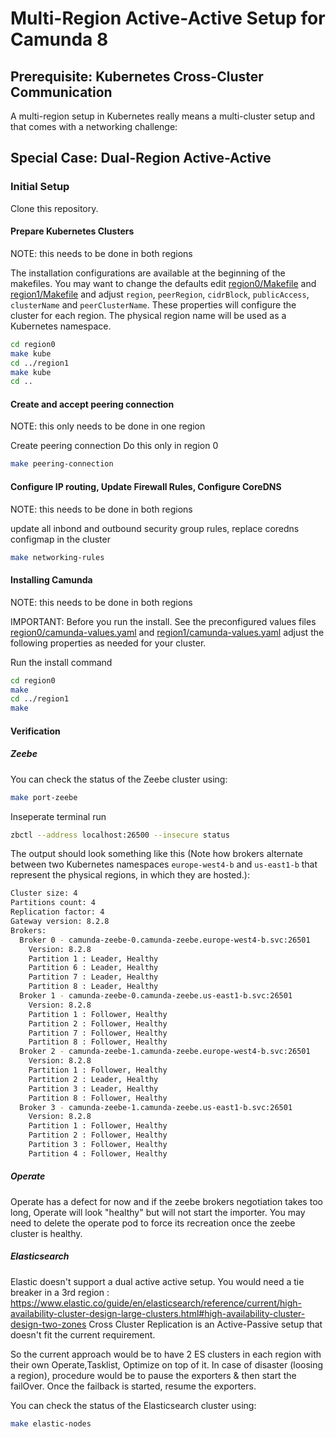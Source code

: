 # Multi-Region Active-Active Setup for Camunda 8

## Prerequisite: Kubernetes Cross-Cluster Communication

A multi-region setup in Kubernetes really means a multi-cluster setup and that comes with a networking challenge:

## Special Case: Dual-Region Active-Active

### Initial Setup

Clone this repository.

#### Prepare Kubernetes Clusters
NOTE: this needs to be done in both regions

The installation configurations are available at the beginning of the makefiles. You may want to change the defaults edit [region0/Makefile](region0/Makefile) and [region1/Makefile](region1/Makefile)
and adjust `region`, `peerRegion`, `cidrBlock`, `publicAccess`, `clusterName` and `peerClusterName`.
These properties will configure the cluster for each region.
The physical region name will be used as a Kubernetes namespace.

```sh
cd region0
make kube
cd ../region1
make kube
cd ..
```

#### Create and accept peering connection
NOTE: this only needs to be done in one region

Create peering connection
Do this only in region 0

```sh
make peering-connection
```

#### Configure IP routing, Update Firewall Rules, Configure CoreDNS
NOTE: this needs to be done in both regions

update all inbond and outbound security group rules, replace coredns configmap in the cluster

```sh
make networking-rules
````

#### Installing Camunda
NOTE: this needs to be done in both regions

IMPORTANT: Before you run the install. See the preconfigured values files [region0/camunda-values.yaml](region0/camunda-values.yaml) and [region1/camunda-values.yaml](region1/camunda-values.yaml) adjust the following properties as needed for your cluster.

Run the install command

```sh
cd region0
make
cd ../region1
make
```

#### Verification

##### Zeebe

You can check the status of the Zeebe cluster using:

```sh
make port-zeebe
```
Inseperate terminal run
```sh
zbctl --address localhost:26500 --insecure status
```

The output should look something like this
(Note how brokers alternate between two Kubernetes namespaces
`europe-west4-b` and `us-east1-b` that represent the physical regions,
in which they are hosted.):

```sh
Cluster size: 4
Partitions count: 4
Replication factor: 4
Gateway version: 8.2.8
Brokers:
  Broker 0 - camunda-zeebe-0.camunda-zeebe.europe-west4-b.svc:26501
    Version: 8.2.8
    Partition 1 : Leader, Healthy
    Partition 6 : Leader, Healthy
    Partition 7 : Leader, Healthy
    Partition 8 : Leader, Healthy
  Broker 1 - camunda-zeebe-0.camunda-zeebe.us-east1-b.svc:26501
    Version: 8.2.8
    Partition 1 : Follower, Healthy
    Partition 2 : Follower, Healthy
    Partition 7 : Follower, Healthy
    Partition 8 : Follower, Healthy
  Broker 2 - camunda-zeebe-1.camunda-zeebe.europe-west4-b.svc:26501
    Version: 8.2.8
    Partition 1 : Follower, Healthy
    Partition 2 : Leader, Healthy
    Partition 3 : Leader, Healthy
    Partition 8 : Follower, Healthy
  Broker 3 - camunda-zeebe-1.camunda-zeebe.us-east1-b.svc:26501
    Version: 8.2.8
    Partition 1 : Follower, Healthy
    Partition 2 : Follower, Healthy
    Partition 3 : Follower, Healthy
    Partition 4 : Follower, Healthy
```

##### Operate

Operate has a defect for now and if the zeebe brokers negotiation takes too long, Operate will look "healthy" but will not start the importer. You may need to delete the operate pod to force its recreation once the zeebe cluster is healthy.


##### Elasticsearch

Elastic doesn't support a dual active active setup. You would need a tie breaker in a 3rd region : https://www.elastic.co/guide/en/elasticsearch/reference/current/high-availability-cluster-design-large-clusters.html#high-availability-cluster-design-two-zones
Cross Cluster Replication is an Active-Passive setup that doesn't fit the current requirement.

So the current approach would be to have 2 ES clusters in each region with their own Operate,Tasklist, Optimize on top of it. In case of disaster (loosing a region), procedure would be to pause the exporters & then start the failOver.
Once the failback is started, resume the exporters.

You can check the status of the Elasticsearch cluster using:

```sh
make elastic-nodes
```
